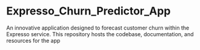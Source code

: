 # Expresso_Churn_Predictor_App
 An innovative application designed to forecast customer churn within the Expresso service. This repository hosts the codebase, documentation, and resources for the app
